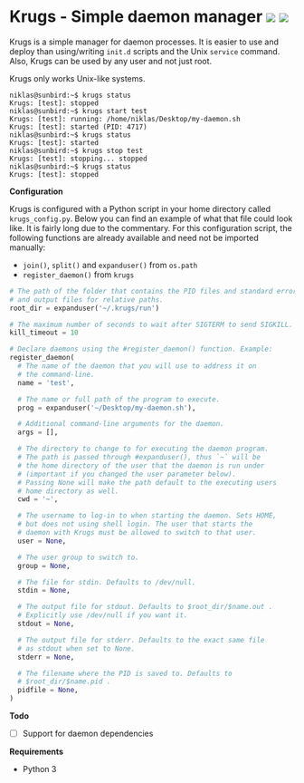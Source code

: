 # Krugs - Simple daemon manager ![](http://i.imgur.com/TV2l7Iy.png) ![](http://i.imgur.com/uuTtLzU.png)

Krugs is a simple manager for daemon processes. It is easier to use and
deploy than using/writing `init.d` scripts and the Unix `service` command.
Also, Krugs can be used by any user and not just root.

Krugs only works Unix-like systems.

    niklas@sunbird:~$ krugs status
    Krugs: [test]: stopped
    niklas@sunbird:~$ krugs start test
    Krugs: [test]: running: /home/niklas/Desktop/my-daemon.sh
    Krugs: [test]: started (PID: 4717)
    niklas@sunbird:~$ krugs status
    Krugs: [test]: started
    niklas@sunbird:~$ krugs stop test
    Krugs: [test]: stopping... stopped
    niklas@sunbird:~$ krugs status
    Krugs: [test]: stopped

__Configuration__

Krugs is configured with a Python script in your home directory called
`krugs_config.py`. Below you can find an example of what that file could
look like. It is fairly long due to the commentary. For this configuration
script, the following functions are already available and need not be
imported manually:

* `join()`, `split()` and `expanduser()` from `os.path`
* `register_daemon()` from `krugs`

```python
# The path of the folder that contains the PID files and standard error
# and output files for relative paths.
root_dir = expanduser('~/.krugs/run')

# The maximum number of seconds to wait after SIGTERM to send SIGKILL.
kill_timeout = 10

# Declare daemons using the #register_daemon() function. Example:
register_daemon(
  # The name of the daemon that you will use to address it on
  # the command-line.
  name = 'test',

  # The name or full path of the program to execute.
  prog = expanduser('~/Desktop/my-daemon.sh'),

  # Additional command-line arguments for the daemon.
  args = [],

  # The directory to change to for executing the daemon program.
  # The path is passed through #expanduser(), thus `~` will be
  # the home directory of the user that the daemon is run under
  # (important if you changed the user parameter below).
  # Passing None will make the path default to the executing users
  # home directory as well.
  cwd = '~',

  # The username to log-in to when starting the daemon. Sets HOME,
  # but does not using shell login. The user that starts the
  # daemon with Krugs must be allowed to switch to that user.
  user = None,

  # The user group to switch to.
  group = None,

  # The file for stdin. Defaults to /dev/null.
  stdin = None,

  # The output file for stdout. Defaults to $root_dir/$name.out .
  # Explicitly use /dev/null if you want it.
  stdout = None,

  # The output file for stderr. Defaults to the exact same file
  # as stdout when set to None.
  stderr = None,

  # The filename where the PID is saved to. Defaults to
  # $root_dir/$name.pid .
  pidfile = None,
)
```

__Todo__

* [ ] Support for daemon dependencies

__Requirements__

* Python 3
